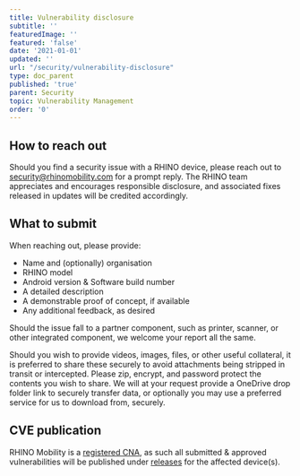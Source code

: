 ```yaml
---
title: Vulnerability disclosure
subtitle: ''
featuredImage: ''
featured: 'false'
date: '2021-01-01'
updated: ''
url: "/security/vulnerability-disclosure"
type: doc_parent
published: 'true'
parent: Security
topic: Vulnerability Management
order: '0'
---
```


## How to reach out

Should you find a security issue with a RHINO device, please reach out to [security@rhinomobility.com](security@rhinomobility.com) for a prompt reply. The RHINO team appreciates and encourages responsible disclosure, and associated fixes released in updates will be credited accordingly.

## What to submit

When reaching out, please provide:
- Name and (optionally) organisation
- RHINO model
- Android version & Software build number
- A detailed description
- A demonstrable proof of concept, if available
- Any additional feedback, as desired

Should the issue fall to a partner component, such as printer, scanner, or other integrated component, we welcome your report all the same.

Should you wish to provide videos, images, files, or other useful collateral, it is preferred to share these securely to avoid attachments being stripped in transit or intercepted. Please zip, encrypt, and password protect the contents you wish to share. We will at your request provide a OneDrive drop folder link to securely transfer data, or optionally you may use a preferred service for us to download from, securely.

## CVE publication

RHINO Mobility is a [registered CNA](https://www.cve.org/PartnerInformation/ListofPartners/partner/RHINO), as such all submitted & approved vulnerabilities will be published under [releases](/security/releases) for the affected device(s). 
